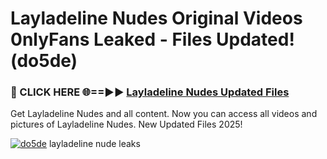 # Layladeline Nudes Original Videos 0nlyFans Leaked - Files Updated! (do5de)

<h3>🔴 CLICK HERE 🌐==►► <a href="https://tinyurl.com/5h6xmrr3" rel="nofollow">Layladeline Nudes Updated Files</a></h3>

Get Layladeline Nudes and all content. Now you can access all videos and pictures of Layladeline Nudes. New Updated Files 2025!

[![do5de](https://i.imgur.com/KVD873Z.gif)](https://tinyurl.com/5h6xmrr3)
layladeline nude leaks